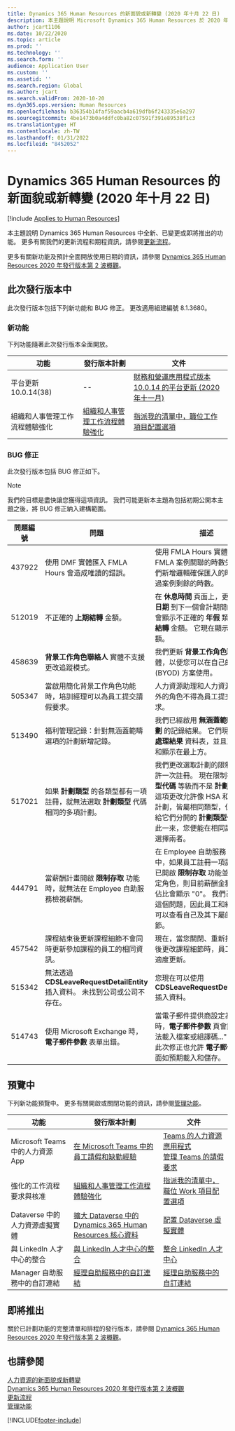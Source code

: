 ```yaml
---
title: Dynamics 365 Human Resources 的新面貌或新轉變 (2020 年十月 22 日)
description: 本主題說明 Microsoft Dynamics 365 Human Resources 於 2020 年十月 22 日新增或更改的功能。
author: jcart1106
ms.date: 10/22/2020
ms.topic: article
ms.prod: ''
ms.technology: ''
ms.search.form: ''
audience: Application User
ms.custom: ''
ms.assetid: ''
ms.search.region: Global
ms.author: jcart
ms.search.validFrom: 2020-10-20
ms.dyn365.ops.version: Human Resources
ms.openlocfilehash: b36354b14faf59aacb4a619dfb6f243335e6a297
ms.sourcegitcommit: 4be1473b0a4ddfc0ba82c07591f391e89538f1c3
ms.translationtype: HT
ms.contentlocale: zh-TW
ms.lasthandoff: 01/31/2022
ms.locfileid: "8452052"
---
```

# <a name="whats-new-or-changed-in-dynamics-365-human-resources-october-22-2020"></a>Dynamics 365 Human Resources 的新面貌或新轉變 (2020 年十月 22 日)

[!include [Applies to Human Resources](../includes/applies-to-hr.md)]



本主題說明 Dynamics 365 Human Resources 中全新、已變更或即將推出的功能。 更多有關我們的更新流程和期程資訊，請參閱[更新流程](hr-admin-setup-update-process.md)。

更多有關新功能及預計全面開放使用日期的資訊，請參閱 [ Dynamics 365 Human Resources 2020 年發行版本第 2 波概觀](/dynamics365-release-plan/2020wave2/human-resources/dynamics365-human-resources/)。

## <a name="in-this-release"></a>此次發行版本中

此次發行版本包括下列新功能和 BUG 修正。 更改適用組建編號 8.1.3680。

### <a name="new-features"></a>新功能

下列功能隨著此次發行版本全面開放。

| 功能 | 發行版本計劃 | 文件 |
| --- | --- | --- |
| 平台更新 10.0.14(38) | -- | [財務和營運應用程式版本 10.0.14 的平台更新 (2020 年十一月)](../fin-ops-core/dev-itpro/get-started/whats-new-platform-updates-10-0-14.md) |
| 組織和人事管理工作流程體驗強化 | [組織和人事管理工作流程體驗強化](/dynamics365-release-plan/2020wave2/human-resources/dynamics365-human-resources/organization-personnel-management-workflow-experience-enhancements) | [指派我的清單中，職位工作項目配置選項](./hr-whats-new-2020-09-03.md#configuration-option-to-position-work-items-assigned-to-me-list-477004) |


### <a name="bug-fixes"></a>BUG 修正

此次發行版本包括 BUG 修正如下。

> [!NOTE]
> 我們的目標是盡快讓您獲得這項資訊。 我們可能更新本主題為包括初期公開本主題之後，將 BUG 修正納入建構範圍。

| 問題編號| 問題  | 描述|
| --- | --- | --- |
| 437922 | 使用 DMF 實體匯入 FMLA Hours 會造成唯讀的錯誤。 | 使用 FMLA Hours 實體匯入與 FMLA 案例關聯的時數失敗。 我們新增邏輯確保匯入的時數不超過案例剩餘的時數。 |
| 512019 | 不正確的 **上期結轉** 金額。 | 在 **休息時間** 頁面上，更改 **截止日期** 到下一個會計期間的第一天會顯示不正確的 **年假** 類型 **最後結轉** 金額。 它現在顯示正確金額。 |
| 458639 | **背景工作角色聯絡人** 實體不支援更改追蹤模式。 | 我們更新 **背景工作角色聯絡人** 實體，以便您可以在自己的資料庫 (BYOD) 方案使用。|
| 505347 | 當啟用簡化背景工作角色功能時，培訓經理可以為員工提交請假要求。 | 人力資源助理和人力資源經理以外的角色不得為員工提交休假要求。 |
| 513490 | 福利管理記錄：針對無涵蓋範疇選項的計劃新增記錄。 | 我們已經啟用 **無涵蓋範疇選項計劃** 的記錄結果。 它們現在顯示在 **處理結果** 資料表，並且正確排序和顯示在最上方。 |
| 517021 | 如果 **計劃類型** 的各類型都有一項註冊，就無法選取 **計劃類型** 代碼相同的多項計劃。 | 我們更改選取計劃的限制，只允許一次註冊。 現在限制在 **計劃類型代碼** 等級而不是 **計劃類型**。 這項更改允許像 HSA 和 FSA 的計劃，皆屬相同類型，但您可以給它們分開的 **計劃類型代碼**。 如此一來，您便能在相同註冊期間選擇兩者。 |
| 444791 | 當薪酬計畫開啟 **限制存取** 功能時，就無法在 Employee 自助服務檢視薪酬。 | 在 Employee 自助服務 **薪酬** 卡中，如果員工註冊一項計劃，其已開啟 **限制存取** 功能並指派給特定角色，則目前薪酬金額和增加佔比會顯示 "0"。 我們己經解決這個問題，因此員工和經理始終可以查看自己及其下屬的薪酬細節。 |
| 457542 | 課程結束後更新課程細節不會同時更新參加課程的員工的相同資訊。 | 現在，當您關閉、重新打開課程後更改課程細節時，員工資訊會適度更新。 |
| 515342 | 無法透過 **CDSLeaveRequestDetailEntity** 插入資料。 未找到公司或公司不存在。 | 您現在可以使用 **CDSLeaveRequestDetailEntity** 插入資料。 |
| 514743 | 使用 Microsoft Exchange 時，**電子郵件參數** 表單出錯。 | 當電子郵件提供商設定為 **交易商** 時，**電子郵件參數** 頁會顯示 "無法載入檔案或組譯碼..." 的訊息。 此次修正也允許 **電子郵件參數** 頁面如預期載入和儲存。 |


## <a name="in-preview"></a>預覽中

下列新功能預覽中。 更多有關開啟或關閉功能的資訊，請參閱[管理功能](hr-admin-manage-features.md)。

| 功能 | 發行版本計劃 | 文件 |
| --- | --- | --- |
| Microsoft Teams 中的人力資源 App | [在 Microsoft Teams 中的員工請假和缺勤經驗](/dynamics365-release-plan/2020wave1/dynamics365-human-resources/employee-leave-absence-experience-teams) | [Teams 的人力資源應用程式](./hr-admin-teams-leave-app.md)<br>[管理 Teams 的請假要求](hr-teams-leave-app.md) |
| 強化的工作流程要求與核准 | [組織和人事管理工作流程體驗強化](/dynamics365-release-plan/2020wave2/human-resources/dynamics365-human-resources/organization-personnel-management-workflow-experience-enhancements) | [指派我的清單中，職位 Work 項目配置選項](./hr-whats-new-2020-09-03.md#configuration-option-to-position-work-items-assigned-to-me-list-477004) |
| Dataverse 中的人力資源虛擬實體 | [擴大 Dataverse 中的 Dynamics 365 Human Resources 核心資料](/dynamics365-release-plan/2020wave2/human-resources/dynamics365-human-resources/expand-dynamics-365-human-resources-core-data-common-data-service) | [配置 Dataverse 虛擬實體](hr-admin-integration-common-data-service-virtual-entities.md) |
| 與 LinkedIn 人才中心的整合 | [與 LinkedIn 人才中心的整合](/dynamics365-release-plan/2020wave2/human-resources/dynamics365-human-resources/integration-linkedin-talent-hub) | [整合 LinkedIn 人才中心](./hr-admin-integration-linkedin.md) |
| Manager 自助服務中的自訂連結 | [經理自助服務中的自訂連結](/dynamics365-release-plan/2020wave2/human-resources/dynamics365-human-resources/custom-links-manager-self-service) | [經理自助服務中的自訂連結](./hr-employee-manager-self-service-custom-links.md) |

## <a name="coming-soon"></a>即將推出

關於已計劃功能的完整清單和排程的發行版本，請參閱 [Dynamics 365 Human Resources 2020 年發行版本第 2 波概觀](/dynamics365-release-plan/2020wave2/human-resources/dynamics365-human-resources/)。


## <a name="see-also"></a>也請參閱

[人力資源的新面貌或新轉變](hr-admin-whats-new.md)</br>
[Dynamics 365 Human Resources 2020 年發行版本第 2 波概觀](/dynamics365-release-plan/2020wave2/human-resources/dynamics365-human-resources/)</br>
[更新流程](hr-admin-setup-update-process.md)</br>
[管理功能](hr-admin-manage-features.md)


[!INCLUDE[footer-include](../includes/footer-banner.md)]